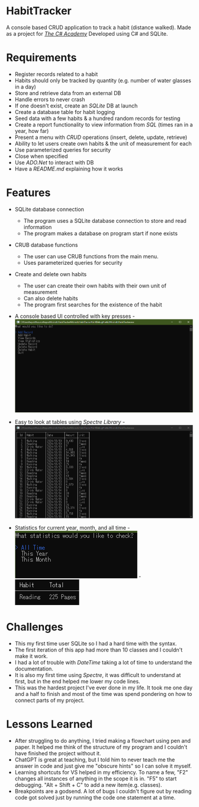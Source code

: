 # HabitTracker
A console based CRUD application to track a habit (distance walked).
Made as a project for [*The C# Academy*](https://thecsharpacademy.com/project/12/habit-logger)
Developed using C# and SQLite.

# Requirements
- Register records related to a habit
- Habits should only be tracked by quantity (e.g. number of water glasses in a day)
- Store and retrieve data from an external DB
- Handle errors to never crash
- If one doesn't exist, create an *SQLite* DB at launch
- Create a database table for habit logging 
- Seed data with a few habits & a hundred random records for testing
- Create a report functionality to view information from *SQL* (times ran in a year, how far)
- Present a menu with *CRUD* operations (insert, delete, update, retrieve)
- Ability to let users create own habits & the unit of measurement for each
- Use parameterized queries for security
- Close when specified
- Use *ADO.Net* to interact with DB
- Have a *README.md* explaining how it works

# Features
* SQLite database connection
   - The program uses a SQLite database connection to store and read information
   - The program makes a database on program start if none exists

* CRUB database functions
   - The user can use CRUB functions from the main menu.
   - Uses parameterized queries for security 

* Create and delete own habits
   - The user can create their own habits with their own unit of measurement
   - Can also delete habits
   - The program first searches for the existence of the habit

* A console based UI controlled with key presses
 -![image](/images/HabitTracker-MainMenu.PNG)

* Easy to look at tables using *Spectre Library*
-![image](/images/HabitTracker-ViewRecords.PNG)

* Statistics for current year, month, and all time
-![image](/images/HabitTracker-StatisticsMenu.PNG)
-![image](/images/HabitTracker-Statistics.PNG)

# Challenges
   - This my first time user SQLite so I had a hard time with the syntax.
   - The first iteration of this app had more than 10 classes and I couldn't make it work.
   - I had a lot of trouble with *DateTime* taking a lot of time to understand the documentation.
   - It is also my first time using *Spectre*, it was difficult to understand at first, but in the end helped me lower my code lines.
   - This was the hardest project I've ever done in my life. It took me one day and a half to finish and most of the time was spend pondering on how to connect parts of my project.

# Lessons Learned
   - After struggling to do anything, I tried making a flowchart using pen and paper. It helped me think of the structure of my program and I couldn't have finished the project without it.
   - ChatGPT is great at teaching, but I told him to never teach me the answer in code and just give me "obscure hints" so I can solve it myself.
   - Learning shortcuts for VS helped in my efficiency. To name a few, "F2" changes all instances of anything in the scope it is in. "F5" to start debugging. "Alt + Shift + C" to add a new item(e.g. classes).
   - Breakpoints are a godsend. A lot of bugs I couldn't figure out by reading code got solved just by running the code one statement at a time.
